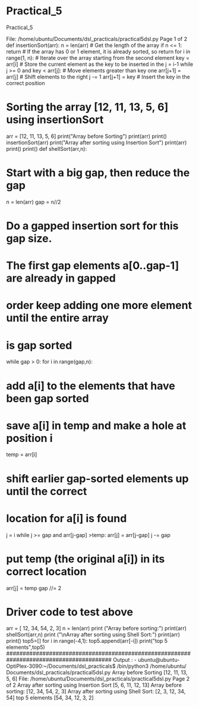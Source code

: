 # Practical_5
Practical_5

File: /home/ubuntu/Documents/dsl_practicals/practical5dsl.py Page 1 of 2
def insertionSort(arr):
n = len(arr) # Get the length of the array
if n <= 1:
return # If the array has 0 or 1 element, it is already sorted, so return
for i in range(1, n): # Iterate over the array starting from the second element
key = arr[i] # Store the current element as the key to be inserted in the
j = i-1
while j >= 0 and key < arr[j]: # Move elements greater than key one
arr[j+1] = arr[j] # Shift elements to the right
j -= 1
arr[j+1] = key # Insert the key in the correct position
# Sorting the array [12, 11, 13, 5, 6] using insertionSort
arr = [12, 11, 13, 5, 6]
print("Array before Sorting")
print(arr)
print()
insertionSort(arr)
print("Array after sorting using Insertion Sort")
print(arr)
print()
print()
def shellSort(arr,n):
# Start with a big gap, then reduce the gap
n = len(arr)
gap = n//2
# Do a gapped insertion sort for this gap size.
# The first gap elements a[0..gap-1] are already in gapped
# order keep adding one more element until the entire array
# is gap sorted
while gap > 0:
for i in range(gap,n):
# add a[i] to the elements that have been gap sorted
# save a[i] in temp and make a hole at position i
temp = arr[i]
# shift earlier gap-sorted elements up until the correct
# location for a[i] is found
j = i
while j >= gap and arr[j-gap] >temp:
arr[j] = arr[j-gap]
j -= gap
# put temp (the original a[i]) in its correct location
arr[j] = temp
gap //= 2
# Driver code to test above
arr = [ 12, 34, 54, 2, 3]
n = len(arr)
print ("Array before sorting:")
print(arr)
shellSort(arr,n)
print ("\nArray after sorting using Shell Sort:")
print(arr)
print()
top5=[]
for i in range(-4,1):
top5.append(arr[-i])
print("top 5 elements",top5)
########################################################################################
Output : -
ubuntu@ubuntu-OptiPlex-3090:~/Documents/dsl_practicals$ /bin/python3 /home/ubuntu/
Documents/dsl_practicals/practical5dsl.py
Array before Sorting
[12, 11, 13, 5, 6]
File: /home/ubuntu/Documents/dsl_practicals/practical5dsl.py Page 2 of 2
Array after sorting using Insertion Sort
[5, 6, 11, 12, 13]
Array before sorting:
[12, 34, 54, 2, 3]
Array after sorting using Shell Sort:
[2, 3, 12, 34, 54]
top 5 elements [54, 34, 12, 3, 2]
